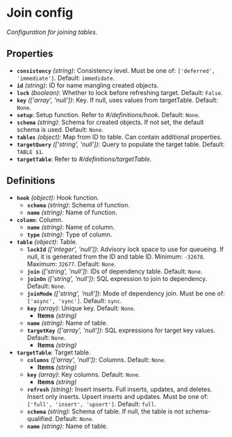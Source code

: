 # Join config

_Configuration for joining tables._

## Properties

- **`consistency`** _(string)_: Consistency level. Must be one of:
  `['deferred', 'immediate']`. Default: `immedidate`.
- **`id`** _(string)_: ID for name mangling created objects.
- **`lock`** _(boolean)_: Whether to lock before refreshing target. Default:
  `False`.
- **`key`** _(['array', 'null'])_: Key. If null, uses values from targetTable.
  Default: `None`.
- **`setup`**: Setup function. Refer to _#/definitions/hook_. Default: `None`.
- **`schema`** _(string)_: Schema for created objects. If not set, the default
  schema is used. Default: `None`.
- **`tables`** _(object)_: Map from ID to table. Can contain additional
  properties.
- **`targetQuery`** _(['string', 'null'])_: Query to populate the target table.
  Default: `TABLE $1`.
- **`targetTable`**: Refer to _#/definitions/targetTable_.

## Definitions

- **`hook`** _(object)_: Hook function.
  - **`schema`** _(string)_: Schema of function.
  - **`name`** _(string)_: Name of function.
- **`column`**: Column.
  - **`name`** _(string)_: Name of column.
  - **`type`** _(string)_: Type of column.
- **`table`** _(object)_: Table.
  - **`lockId`** _(['integer', 'null'])_: Advisory lock space to use for
    queueing. If null, it is generated from the ID and table ID. Minimum:
    `-32678`. Maximum: `32677`. Default: `None`.
  - **`join`** _(['string', 'null'])_: IDs of dependency table. Default: `None`.
  - **`joinOn`** _(['string', 'null'])_: SQL expression to join to dependency.
    Default: `None`.
  - **`joinMode`** _(['string', 'null'])_: Mode of dependency join. Must be one
    of: `['async', 'sync']`. Default: `sync`.
  - **`key`** _(array)_: Unique key. Default: `None`.
    - **Items** _(string)_
  - **`name`** _(string)_: Name of table.
  - **`targetKey`** _(['array', 'null'])_: SQL expressions for target key
    values. Default: `None`.
    - **Items** _(string)_
- **`targetTable`**: Target table.
  - **`columns`** _(['array', 'null'])_: Columns. Default: `None`.
    - **Items** _(string)_
  - **`key`** _(array)_: Key columns. Default: `None`.
    - **Items** _(string)_
  - **`refresh`** _(string)_: Insert inserts. Full inserts, updates, and
    deletes. Insert only inserts. Upsert inserts and updates. Must be one of:
    `['full', 'insert', 'upsert']`. Default: `full`.
  - **`schema`** _(string)_: Schema of table. If null, the table is not
    schema-qualified. Default: `None`.
  - **`name`** _(string)_: Name of table.

